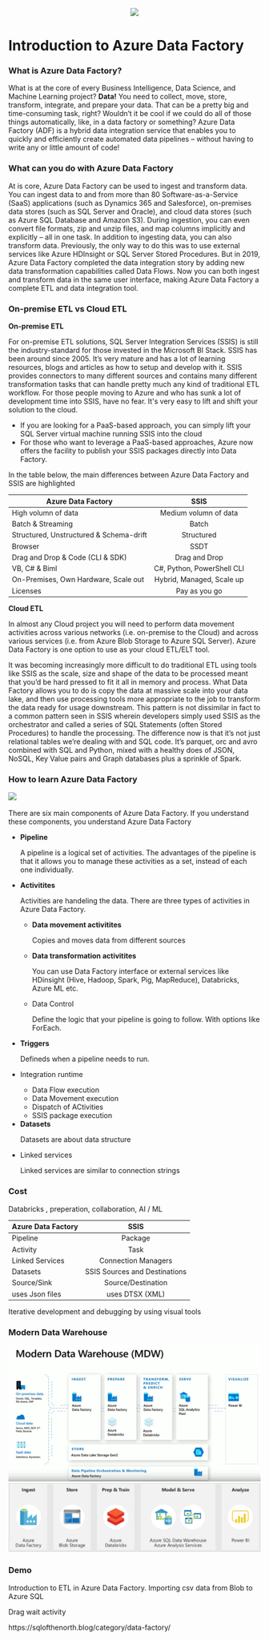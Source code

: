 <p align="center"><img src="https://www.element61.be/sites/default/files/competence/Azure%20Factory/image%201.png" width="500"> </p>

<h1> <b>Introduction to Azure Data Factory </b></h1>

<h3> What is Azure Data Factory? </h3>

<p> What is at the core of every Business Intelligence, Data Science, and Machine Learning project? <b>Data!</b> You need to collect, move, store, transform, integrate, and prepare your data. That can be a pretty big and time-consuming task, right? Wouldn’t it be cool if we could do all of those things automatically, like, in a data factory or something? Azure Data Factory (ADF) is a hybrid data integration service that enables you to quickly and efficiently create automated data pipelines – without having to write any or little amount of code!  </p>

<h3> What can you do with Azure Data Factory </h3>

<p> At is core, Azure Data Factory can be used to ingest and transform data. You can ingest data to and from more than 80 Software-as-a-Service (SaaS) applications (such as Dynamics 365 and Salesforce), on-premises data stores (such as SQL Server and Oracle), and cloud data stores (such as Azure SQL Database and Amazon S3). During ingestion, you can even convert file formats, zip and unzip files, and map columns implicitly and explicitly – all in one task. In addition to ingesting data, you can also transform data. Previously, the only way to do this was to use external services like Azure HDInsight or SQL Server Stored Procedures. But in 2019, Azure Data Factory completed the data integration story by adding new data transformation capabilities called Data Flows. Now you can both ingest and transform data in the same user interface, making Azure Data Factory a complete ETL and data integration tool. </p>

<h3> On-premise ETL vs Cloud ETL</h3>

<b> On-premise ETL </b>
<p> For on-premise ETL solutions, SQL Server Integration Services (SSIS) is still the industry-standard for those invested in the Microsoft BI Stack. SSIS has been around since 2005. It’s very mature and has a lot of learning resources, blogs and articles as how to setup and develop with it. SSIS provides connectors to many different sources and contains many different transformation tasks that can handle pretty much any kind of traditional ETL workflow. For those people moving to Azure and who has sunk a lot of development time into SSIS, have no fear. It's very easy to lift and shift your solution to the cloud.
<ul>
  <li> If you are looking for a PaaS-based approach, you can simply lift your SQL Server virtual machine running SSIS into the cloud </li>
  <li> For those who want to leverage a PaaS-based approaches, Azure now offers the facility to publish your SSIS packages directly into Data Factory. </li>
</ul>

<p> In the table below, the main differences between Azure Data Factory and SSIS are highlighted </p>
  
  | Azure Data Factory     | SSIS     |
| ------------- |:-------------:|
| High volumn of data | Medium volumn of data|
| Batch & Streaming | Batch    |
| Structured, Unstructured & Schema-drift | Structured       |
| Browser  |SSDT        |
| Drag and Drop & Code (CLI & SDK)  | Drag and Drop       |
| VB, C# & Biml  |C#, Python, PowerShell CLI| 
| On-Premises, Own Hardware, Scale out  |Hybrid, Managed, Scale up | 
| Licenses  |Pay as you go | 
 
 <b> Cloud ETL </b> 
  

<p> In almost any Cloud project you will need to perform data movement activities across various networks (i.e. on-premise to the Cloud) and across various services (i.e. from Azure Blob Storage to Azure SQL Server). Azure Data Factory is one option to use as your cloud ETL/ELT tool.
  
  
It was becoming increasingly more difficult to do traditional ETL using tools like SSIS as the scale, size and shape of the data to be processed meant that you’d be hard pressed to fit it all in memory and process. What Data Factory allows you to do is copy the data at massive scale into your data lake, and then use processing tools more appropriate to the job to transform the data ready for usage downstream. This pattern is not dissimilar in fact to a common pattern seen in SSIS wherein developers simply used SSIS as the orchestrator and called a series of SQL Statements (often Stored Procedures) to handle the processing. The difference now is that it’s not just relational tables we’re dealing with and SQL code. It’s parquet, orc and avro combined with SQL and Python, mixed with a healthy does of JSON, NoSQL, Key Value pairs and Graph databases plus a sprinkle of Spark. 

  <h3> How to learn Azure Data Factory </h3> 
  
  <img src="https://www.cathrinewilhelmsen.net/scribbles/wp-content/uploads/2019/11/CathrineWilhelmsenBeginnersGuidetoAzureDataFactory03_Components-1.png">
  <p> There are six main components of Azure Data Factory. If you understand these components, you understand Azure Data Factory </p>
  
  <ul> 
  <li> <b>Pipeline </b></li>
  <p> A pipeline is a logical set of activities. The advantages of the pipeline is that it allows you to manage these activities as a set, instead of each one individually. </p>
  <li> <b>Activitites </b></li>
  <p> Activities are handeling the data. There are three types of activities in Azure Data Factory. 
    <ul>
      <li> <b>Data movement activitites</b> </li>
      <p> Copies and moves data from different sources </p>
      <li> <b>Data transformation activitites</b></li>
      <p> You can use Data Factory interface or external services like HDinsight (Hive, Hadoop, Spark, Pig, MapReduce), Databricks, Azure ML etc. 
      <li> Data Control</li>
      <p> Define the logic that your pipeline is going to follow. With options like ForEach. </p>
  </ul>       
  <li> <b>Triggers </b></li>
  <p> Defineds when a pipeline needs to run.</p>
  <li> Integration runtime </li>
  <ul>
    <li> Data Flow execution </li>
    <li> Data Movement execution </li>
    <li> Dispatch of ACtivities </li>
    <li> SSIS package execution </li>
  </ul>
  <li> <b>Datasets </b></li>
  <p> Datasets are about data structure </p>
  <li> Linked services </li>
  <p> Linked services are similar to connection strings </p>
  </ul>

  
  
  
  
  
  
  
  
  
  
  
  
  


<h3> Cost </h3>


<p> Databricks , preperation, collaboration, AI / ML </p>

  | Azure Data Factory     | SSIS     |
| ------------- |:-------------:|
| Pipeline  | Package|
| Activity   | Task     |
| Linked Services | Connection Managers       |
| Datasets  |SSIS Sources and Destinations        |
| Source/Sink   |Source/Destination       |
| uses Json files  |uses DTSX (XML)| 


Iterative development and debugging by using visual tools













<h3> Modern Data Warehouse</h3>

<img src="https://raw.githubusercontent.com/MarcusMLarsson/Azure-Data-Factory-Demo/master/source/img.PNG">
<img src="https://raw.githubusercontent.com/MarcusMLarsson/Azure-Data-Factory-Demo/master/source/img1.PNG">




<h3> Demo </h3>

<p> Introduction to ETL in Azure Data Factory. Importing csv data from Blob to Azure SQL </p>

<p>Drag wait activity</p>


<p> https://sqlofthenorth.blog/category/data-factory/ </p>
